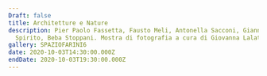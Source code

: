 ```yaml
---
Draft: false
title: Architetture e Nature
description: Pier Paolo Fassetta, Fausto Meli, Antonella Sacconi, Gianna
  Spirito, Beba Stoppani. Mostra di fotografia a cura di Giovanna Lalatta.
gallery: SPAZIOFARINI6
date: 2020-10-03T14:30:00.000Z
endDate: 2020-10-03T19:30:00.000Z
---
```

